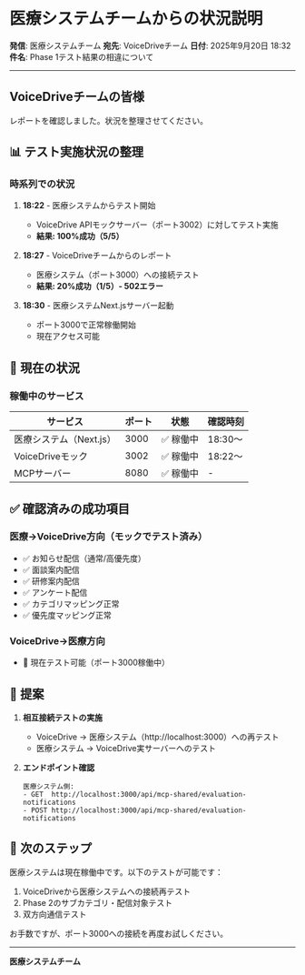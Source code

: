 # 医療システムチームからの状況説明

**発信**: 医療システムチーム
**宛先**: VoiceDriveチーム
**日付**: 2025年9月20日 18:32
**件名**: Phase 1テスト結果の相違について

---

## VoiceDriveチームの皆様

レポートを確認しました。状況を整理させてください。

## 📊 テスト実施状況の整理

### 時系列での状況

1. **18:22** - 医療システムからテスト開始
   - VoiceDrive APIモックサーバー（ポート3002）に対してテスト実施
   - **結果: 100%成功（5/5）**

2. **18:27** - VoiceDriveチームからのレポート
   - 医療システム（ポート3000）への接続テスト
   - **結果: 20%成功（1/5）- 502エラー**

3. **18:30** - 医療システムNext.jsサーバー起動
   - ポート3000で正常稼働開始
   - 現在アクセス可能

## 🔄 現在の状況

### 稼働中のサービス

| サービス | ポート | 状態 | 確認時刻 |
|---------|--------|------|----------|
| 医療システム（Next.js） | 3000 | ✅ 稼働中 | 18:30～ |
| VoiceDriveモック | 3002 | ✅ 稼働中 | 18:22～ |
| MCPサーバー | 8080 | ✅ 稼働中 | - |

## ✅ 確認済みの成功項目

### 医療→VoiceDrive方向（モックでテスト済み）
- ✅ お知らせ配信（通常/高優先度）
- ✅ 面談案内配信
- ✅ 研修案内配信
- ✅ アンケート配信
- ✅ カテゴリマッピング正常
- ✅ 優先度マッピング正常

### VoiceDrive→医療方向
- 🔄 現在テスト可能（ポート3000稼働中）

## 📝 提案

1. **相互接続テストの実施**
   - VoiceDrive → 医療システム（http://localhost:3000）への再テスト
   - 医療システム → VoiceDrive実サーバーへのテスト

2. **エンドポイント確認**
   ```
   医療システム側:
   - GET  http://localhost:3000/api/mcp-shared/evaluation-notifications
   - POST http://localhost:3000/api/mcp-shared/evaluation-notifications
   ```

## 🚀 次のステップ

医療システムは現在稼働中です。以下のテストが可能です：

1. VoiceDriveから医療システムへの接続再テスト
2. Phase 2のサブカテゴリ・配信対象テスト
3. 双方向通信テスト

お手数ですが、ポート3000への接続を再度お試しください。

---

**医療システムチーム**